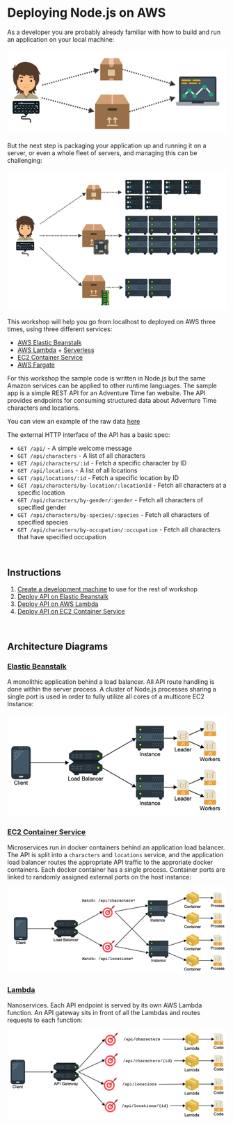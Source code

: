# Deploying Node.js on AWS

As a developer you are probably already familiar with how to build and run an application on your local machine:

![small localhost](1%20-%20Development%20Environment/images/localhost.png)

But the next step is packaging your application up and running it on a server, or even a whole fleet of servers, and managing this can be challenging:

![large deployment](1%20-%20Development%20Environment/images/deployment.png)

This workshop will help you go from localhost to deployed on AWS three times, using three different services:

- [AWS Elastic Beanstalk](https://aws.amazon.com/elasticbeanstalk/)
- [AWS Lambda](https://aws.amazon.com/lambda/) + [Serverless](https://serverless.com/)
- [EC2 Container Service](https://aws.amazon.com/ecs/)
- [AWS Fargate](https://aws.amazon.com/fargate/)

For this workshop the sample code is written in Node.js but the same Amazon services can be applied to other runtime languages. The sample app is a simple REST API for an Adventure Time fan website. The API provides endpoints for consuming structured data about Adventure Time characters and locations.

You can view an example of the raw data [here](2%20-%20Elastic%20Beanstalk/code/db.json)

The external HTTP interface of the API has a basic spec:

- `GET /api/` - A simple welcome message
- `GET /api/characters` - A list of all characters
- `GET /api/characters/:id` - Fetch a specific character by ID
- `GET /api/locations` - A list of all locations
- `GET /api/locations/:id` - Fetch a specific location by ID
- `GET /api/characters/by-location/:locationId` - Fetch all characters at a specific location
- `GET /api/characters/by-gender/:gender` - Fetch all characters of specified gender
- `GET /api/characters/by-species/:species` - Fetch all characters of specified species
- `GET /api/characters/by-occupation/:occupation` - Fetch all characters that have specified occupation

&nbsp;

## Instructions

1. [Create a development machine](1%20-%20Development%20Environment/) to use for the rest of workshop
2. [Deploy API on Elastic Beanstalk](2%20-%20Elastic%20Beanstalk/)
3. [Deploy API on AWS Lambda](3%20-%20Serverless%20Lambda/)
4. [Deploy API on EC2 Container Service](4%20-%20EC2%20Container%20Service/)

&nbsp;

## Architecture Diagrams

### [Elastic Beanstalk](2%20-%20Elastic%20Beanstalk/)

A monolithic application behind a load balancer. All API route handling is done within the server process. A cluster of Node.js processes sharing a single port is used in order to fully utilize all cores of a multicore EC2 Instance:

![elastic beanstalk](1%20-%20Development%20Environment/images/elastic-beanstalk-architecture.png)

### [EC2 Container Service](4%20-%20EC2%20Container%20Service/)

Microservices run in docker containers behind an application load balancer. The API is split into a `characters` and `locations` service, and the application load balancer routes the appropriate API traffic to the approriate docker containers. Each docker container has a single process. Container ports are linked to randomly assigned external ports on the host instance:

![ec2 container service](1%20-%20Development%20Environment/images/ecs-architecture.png)

### [Lambda](3%20-%20Serverless%20Lambda/)

Nanoservices. Each API endpoint is served by its own AWS Lambda function. An API gateway sits in front of all the Lambdas and routes requests to each function:

![lambda](1%20-%20Development%20Environment/images/lambda-architecture.png)
